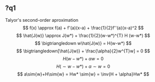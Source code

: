 ## ?q1
Talyor's second-order aproximation
$$
f(x) \approx f(a) + f'(a)(x-a) + \frac{1}{2}f''(a)(x-a)^2
$$
$$
\hat{J(w)} \approx J(w*) + \frac{1}{2}(w-w*)^{T} H (w-w*)
$$
$$
\bigtriangledown w\hat{J(w)} = H(w-w*)
$$
$$
\bigtriangledown[\hat{J(w)} + \frac{\alpha}{2}w^{T}w] = 0
$$
$$
H(w-w*) + \alpha w = 0
$$
$$
H(\sim{w}-w*) + \alpha\sim{w} = 0
$$
$$
a\sim{w}+H\sim{w} = Hw*
\sim{w} = \inv{H + \alpha}Hw*
$$

